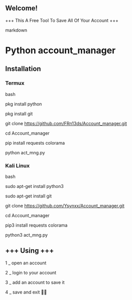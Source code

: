  ## Welcome! 
+++ This A Free Tool To Save All Of Your Account +++
   
   markdown
   
   
   # Python account_manager

   
   
   ## Installation

   
   
   ### Termux
   
   
   bash
   
   
   pkg install python
   
   
   pkg install git
   
   
   git clone https://github.com/FRn13ds/Account_manager.git
   
   
   cd Account_manager
   
   
   pip install requests colorama
   
   
   python act_mng.py
   
### Kali Linux    

bash
   
   
   sudo apt-get install python3
   
   
   sudo apt-get install git
   
   
   git clone https://github.com/Ysynxx/Account_manager.git
   
   
   cd Account_manager
   
   
   pip3 install requests colorama
   
   
   python3 act_mng.py


## +++ Using +++

1 _ open an account

2 _ login to your account 

3 _ add an account to save it

4 _ save and exit 🐱‍🏍
